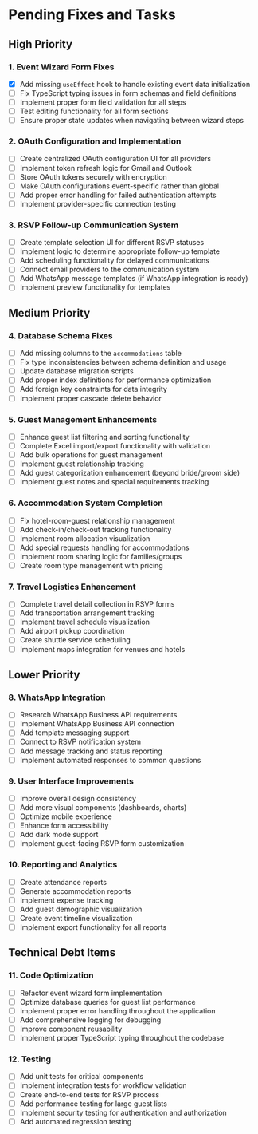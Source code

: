 # Pending Fixes and Tasks

## High Priority

### 1. Event Wizard Form Fixes
- [x] Add missing `useEffect` hook to handle existing event data initialization
- [ ] Fix TypeScript typing issues in form schemas and field definitions
- [ ] Implement proper form field validation for all steps
- [ ] Test editing functionality for all form sections
- [ ] Ensure proper state updates when navigating between wizard steps

### 2. OAuth Configuration and Implementation
- [ ] Create centralized OAuth configuration UI for all providers
- [ ] Implement token refresh logic for Gmail and Outlook
- [ ] Store OAuth tokens securely with encryption
- [ ] Make OAuth configurations event-specific rather than global
- [ ] Add proper error handling for failed authentication attempts
- [ ] Implement provider-specific connection testing

### 3. RSVP Follow-up Communication System
- [ ] Create template selection UI for different RSVP statuses
- [ ] Implement logic to determine appropriate follow-up template
- [ ] Add scheduling functionality for delayed communications
- [ ] Connect email providers to the communication system
- [ ] Add WhatsApp message templates (if WhatsApp integration is ready)
- [ ] Implement preview functionality for templates

## Medium Priority

### 4. Database Schema Fixes
- [ ] Add missing columns to the `accommodations` table
- [ ] Fix type inconsistencies between schema definition and usage
- [ ] Update database migration scripts
- [ ] Add proper index definitions for performance optimization
- [ ] Add foreign key constraints for data integrity
- [ ] Implement proper cascade delete behavior

### 5. Guest Management Enhancements
- [ ] Enhance guest list filtering and sorting functionality
- [ ] Complete Excel import/export functionality with validation
- [ ] Add bulk operations for guest management
- [ ] Implement guest relationship tracking
- [ ] Add guest categorization enhancement (beyond bride/groom side)
- [ ] Implement guest notes and special requirements tracking

### 6. Accommodation System Completion
- [ ] Fix hotel-room-guest relationship management
- [ ] Add check-in/check-out tracking functionality
- [ ] Implement room allocation visualization
- [ ] Add special requests handling for accommodations
- [ ] Implement room sharing logic for families/groups
- [ ] Create room type management with pricing

### 7. Travel Logistics Enhancement
- [ ] Complete travel detail collection in RSVP forms
- [ ] Add transportation arrangement tracking
- [ ] Implement travel schedule visualization
- [ ] Add airport pickup coordination
- [ ] Create shuttle service scheduling
- [ ] Implement maps integration for venues and hotels

## Lower Priority

### 8. WhatsApp Integration
- [ ] Research WhatsApp Business API requirements
- [ ] Implement WhatsApp Business API connection
- [ ] Add template messaging support
- [ ] Connect to RSVP notification system
- [ ] Add message tracking and status reporting
- [ ] Implement automated responses to common questions

### 9. User Interface Improvements
- [ ] Improve overall design consistency
- [ ] Add more visual components (dashboards, charts)
- [ ] Optimize mobile experience
- [ ] Enhance form accessibility
- [ ] Add dark mode support
- [ ] Implement guest-facing RSVP form customization

### 10. Reporting and Analytics
- [ ] Create attendance reports
- [ ] Generate accommodation reports
- [ ] Implement expense tracking
- [ ] Add guest demographic visualization
- [ ] Create event timeline visualization
- [ ] Implement export functionality for all reports

## Technical Debt Items

### 11. Code Optimization
- [ ] Refactor event wizard form implementation
- [ ] Optimize database queries for guest list performance
- [ ] Implement proper error handling throughout the application
- [ ] Add comprehensive logging for debugging
- [ ] Improve component reusability
- [ ] Implement proper TypeScript typing throughout the codebase

### 12. Testing
- [ ] Add unit tests for critical components
- [ ] Implement integration tests for workflow validation
- [ ] Create end-to-end tests for RSVP process
- [ ] Add performance testing for large guest lists
- [ ] Implement security testing for authentication and authorization
- [ ] Add automated regression testing
